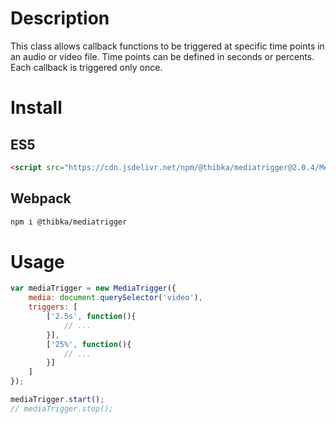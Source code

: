 # Description
This class allows callback functions to be triggered at specific time points in an audio or video file.
Time points can be defined in seconds or percents.
Each callback is triggered only once.

# Install

## ES5
```html
<script src="https://cdn.jsdelivr.net/npm/@thibka/mediatrigger@2.0.4/MediaTrigger-es5.min.js"></script>
```
## Webpack
```bash
npm i @thibka/mediatrigger
```

# Usage
```javascript
var mediaTrigger = new MediaTrigger({
    media: document.querySelector('video'), 
    triggers: [
        ['2.5s', function(){ 
            // ...
        }], 
        ['25%', function(){ 
            // ...
        }]
    ]
});

mediaTrigger.start();
// mediaTrigger.stop();
```